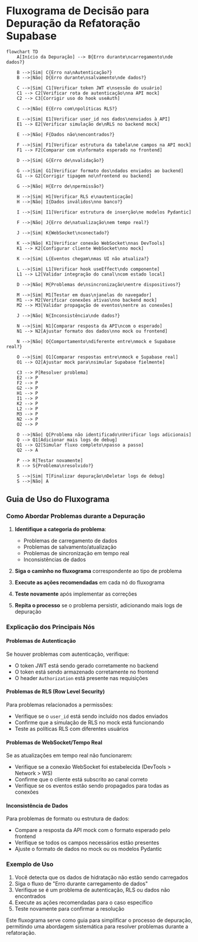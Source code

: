 # Fluxograma de Decisão para Depuração da Refatoração Supabase

```mermaid
flowchart TD
    A[Início da Depuração] --> B{Erro durante\ncarregamento\nde dados?}
    
    B -->|Sim| C{Erro na\nAutenticação?}
    B -->|Não| D{Erro durante\nsalvamento\nde dados?}
    
    C -->|Sim| C1[Verificar token JWT e\nsessão do usuário]
    C1 --> C2[Verificar rota de autenticação\nna API mock]
    C2 --> C3[Corrigir uso do hook useAuth]
    
    C -->|Não| E{Erro com\npolíticas RLS?}
    
    E -->|Sim| E1[Verificar user_id nos dados\nenviados à API]
    E1 --> E2[Verificar simulação de\nRLS no backend mock]
    
    E -->|Não| F{Dados não\nencontrados?}
    
    F -->|Sim| F1[Verificar estrutura da tabela\ne campos na API mock]
    F1 --> F2[Comparar com o\nformato esperado no frontend]
    
    D -->|Sim| G{Erro de\nvalidação?}
    
    G -->|Sim| G1[Verificar formato dos\ndados enviados ao backend]
    G1 --> G2[Corrigir tipagem no\nfrontend ou backend]
    
    G -->|Não| H{Erro de\npermissão?}
    
    H -->|Sim| H1[Verificar RLS e\nautenticação]
    H -->|Não| I{Dados inválidos\nno banco?}
    
    I -->|Sim| I1[Verificar estrutura de inserção\ne modelos Pydantic]
    
    F -->|Não| J{Erro de\natualização\nem tempo real?}
    
    J -->|Sim| K{WebSocket\nconectado?}
    
    K -->|Não| K1[Verificar conexão WebSocket\nnas DevTools]
    K1 --> K2[Configurar cliente WebSocket\nno mock]
    
    K -->|Sim| L{Eventos chegam\nmas UI não atualiza?}
    
    L -->|Sim| L1[Verificar hook useEffect\ndo componente]
    L1 --> L2[Validar integração do canal\ncom estado local]
    
    D -->|Não| M{Problemas de\nsincronização\nentre dispositivos?}
    
    M -->|Sim| M1[Testar em duas\njanelas do navegador]
    M1 --> M2[Verificar conexões ativas\nno backend mock]
    M2 --> M3[Validar propagação de eventos\nentre as conexões]
    
    J -->|Não| N{Inconsistência\nde dados?}
    
    N -->|Sim| N1[Comparar resposta da API\ncom o esperado]
    N1 --> N2[Ajustar formato dos dados\nno mock ou frontend]
    
    N -->|Não| O{Comportamento\ndiferente entre\nmock e Supabase real?}
    
    O -->|Sim| O1[Comparar respostas entre\nmock e Supabase real]
    O1 --> O2[Ajustar mock para\nsimular Supabase fielmente]
    
    C3 --> P[Resolver problema]
    E2 --> P
    F2 --> P
    G2 --> P
    H1 --> P
    I1 --> P
    K2 --> P
    L2 --> P
    M3 --> P
    N2 --> P
    O2 --> P
    
    O -->|Não| Q[Problema não identificado\nVerificar logs adicionais]
    Q --> Q1[Adicionar mais logs de debug]
    Q1 --> Q2[Simular fluxo completo\npasso a passo]
    Q2 --> A
    
    P --> R[Testar novamente]
    R --> S{Problema\nresolvido?}
    
    S -->|Sim| T[Finalizar depuração\nDeletar logs de debug]
    S -->|Não| A
```

## Guia de Uso do Fluxograma

### Como Abordar Problemas durante a Depuração

1. **Identifique a categoria do problema**:
   - Problemas de carregamento de dados
   - Problemas de salvamento/atualização
   - Problemas de sincronização em tempo real
   - Inconsistências de dados

2. **Siga o caminho no fluxograma** correspondente ao tipo de problema
   
3. **Execute as ações recomendadas** em cada nó do fluxograma

4. **Teste novamente** após implementar as correções

5. **Repita o processo** se o problema persistir, adicionando mais logs de depuração

### Explicação dos Principais Nós

#### Problemas de Autenticação

Se houver problemas com autenticação, verifique:
- O token JWT está sendo gerado corretamente no backend
- O token está sendo armazenado corretamente no frontend
- O header `Authorization` está presente nas requisições

#### Problemas de RLS (Row Level Security)

Para problemas relacionados a permissões:
- Verifique se o `user_id` está sendo incluído nos dados enviados
- Confirme que a simulação de RLS no mock está funcionando
- Teste as políticas RLS com diferentes usuários

#### Problemas de WebSocket/Tempo Real

Se as atualizações em tempo real não funcionarem:
- Verifique se a conexão WebSocket foi estabelecida (DevTools > Network > WS)
- Confirme que o cliente está subscrito ao canal correto
- Verifique se os eventos estão sendo propagados para todas as conexões

#### Inconsistência de Dados

Para problemas de formato ou estrutura de dados:
- Compare a resposta da API mock com o formato esperado pelo frontend
- Verifique se todos os campos necessários estão presentes
- Ajuste o formato de dados no mock ou os modelos Pydantic

### Exemplo de Uso

1. Você detecta que os dados de hidratação não estão sendo carregados
2. Siga o fluxo de "Erro durante carregamento de dados"
3. Verifique se é um problema de autenticação, RLS ou dados não encontrados
4. Execute as ações recomendadas para o caso específico
5. Teste novamente para confirmar a resolução

Este fluxograma serve como guia para simplificar o processo de depuração, permitindo uma abordagem sistemática para resolver problemas durante a refatoração. 